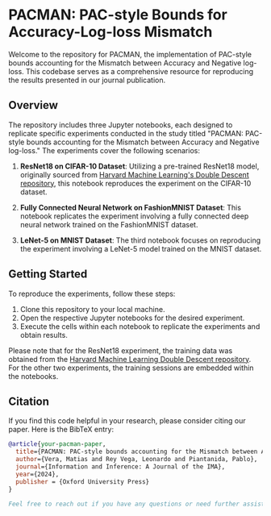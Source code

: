 # PACMAN: PAC-style Bounds for Accuracy-Log-loss Mismatch

Welcome to the repository for PACMAN, the implementation of PAC-style bounds accounting for the Mismatch between Accuracy and Negative log-loss. This codebase serves as a comprehensive resource for reproducing the results presented in our journal publication.

## Overview

The repository includes three Jupyter notebooks, each designed to replicate specific experiments conducted in the study titled "PACMAN: PAC-style bounds accounting for the Mismatch between Accuracy and Negative log-loss." The experiments cover the following scenarios:

1. **ResNet18 on CIFAR-10 Dataset**: Utilizing a pre-trained ResNet18 model, originally sourced from [Harvard Machine Learning's Double Descent repository](https://gitlab.com/harvard-machine-learning/double-descent/tree/master), this notebook reproduces the experiment on the CIFAR-10 dataset.

2. **Fully Connected Neural Network on FashionMNIST Dataset**: This notebook replicates the experiment involving a fully connected deep neural network trained on the FashionMNIST dataset.

3. **LeNet-5 on MNIST Dataset**: The third notebook focuses on reproducing the experiment involving a LeNet-5 model trained on the MNIST dataset.

## Getting Started

To reproduce the experiments, follow these steps:

1. Clone this repository to your local machine.
2. Open the respective Jupyter notebooks for the desired experiment.
3. Execute the cells within each notebook to replicate the experiments and obtain results.

Please note that for the ResNet18 experiment, the training data was obtained from the [Harvard Machine Learning Double Descent repository](https://gitlab.com/harvard-machine-learning/double-descent/tree/master). For the other two experiments, the training sessions are embedded within the notebooks.

## Citation

If you find this code helpful in your research, please consider citing our paper. Here is the BibTeX entry:

```bibtex
@article{your-pacman-paper,
  title={PACMAN: PAC-style bounds accounting for the Mismatch between Accuracy and Negative log-loss},
  author={Vera, Matias and Rey Vega, Leonardo and Piantanida, Pablo},
  journal={Information and Inference: A Journal of the IMA},
  year={2024},
  publisher = {Oxford University Press}
}

Feel free to reach out if you have any questions or need further assistance. We appreciate your interest in our work!
